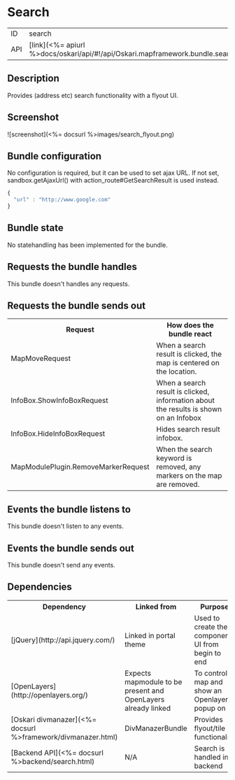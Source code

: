 # Search

<table>
  <tr>
    <td>ID</td><td>search</td>
  </tr>
  <tr>
    <td>API</td><td>[link](<%= apiurl %>docs/oskari/api/#!/api/Oskari.mapframework.bundle.search.SearchBundleInstance)</td>
  </tr>
</table>

## Description

Provides (address etc) search functionality with a flyout UI.

## Screenshot

![screenshot](<%= docsurl %>images/search_flyout.png)

## Bundle configuration

No configuration is required, but it can be used to set ajax URL. If not set, sandbox.getAjaxUrl() with action_route#GetSearchResult is used instead.

```javascript
{
  "url" : "http://www.google.com"
}
```

## Bundle state

No statehandling has been implemented for the bundle.

## Requests the bundle handles

This bundle doesn't handles any requests.

## Requests the bundle sends out

<table>
  <tr>
    <th>Request</th><th>How does the bundle react</th>
  </tr>
  <tr>
    <td>MapMoveRequest</td><td>When a search result is clicked, the map is centered on the location.</td>
  </tr>
  <tr>
    <td> InfoBox.ShowInfoBoxRequest </td><td> When a search result is clicked, information about the results is shown on an Infobox</td>
  </tr>
  <tr>
    <td> InfoBox.HideInfoBoxRequest </td><td> Hides search result infobox.</td>
  </tr>
  <tr>
    <td> MapModulePlugin.RemoveMarkerRequest </td><td> When the search keyword is removed, any markers on the map are removed.</td>
  </tr>
</table>

## Events the bundle listens to

This bundle doesn't listen to any events.

## Events the bundle sends out

This bundle doesn't send any events.

## Dependencies

<table>
  <tr>
    <th> Dependency </th><th> Linked from </th><th> Purpose</th>
  </tr>
  <tr>
    <td> [jQuery](http://api.jquery.com/) </td>
    <td> Linked in portal theme </td>
    <td> Used to create the component UI from begin to end</td>
  </tr>
  <tr>
    <td> [OpenLayers](http://openlayers.org/) </td>
    <td> Expects mapmodule to be present and OpenLayers already linked </td>
    <td> To control map and show an Openlayers popup on it</td>
  </tr>
  <tr>
    <td> [Oskari divmanazer](<%= docsurl %>framework/divmanazer.html) </td>
    <td> DivManazerBundle </td>
    <td> Provides flyout/tile functionality</td>
  </tr>
  <tr>
    <td> [Backend API](<%= docsurl %>backend/search.html) </td>
    <td> N/A </td>
    <td> Search is handled in backend</td>
  </tr>
</table>
